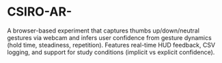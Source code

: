 # CSIRO-AR-
A browser-based experiment that captures thumbs up/down/neutral gestures via webcam and infers user confidence from gesture dynamics (hold time, steadiness, repetition). Features real-time HUD feedback, CSV logging, and support for study conditions (implicit vs explicit confidence).
